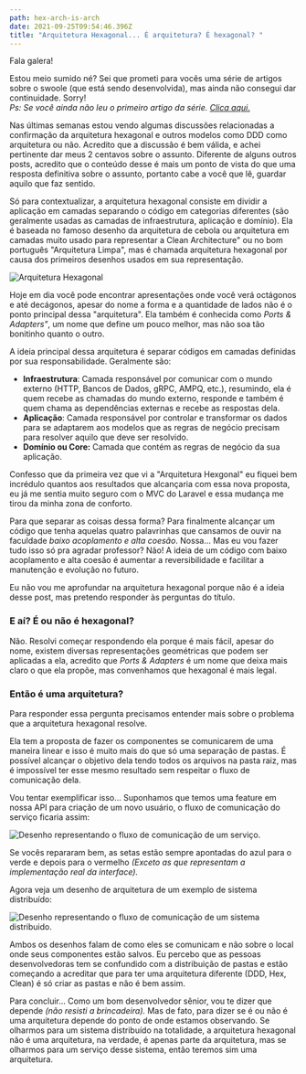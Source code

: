 ```yaml
---
path: hex-arch-is-arch
date: 2021-09-25T09:54:46.396Z
title: "Arquitetura Hexagonal... É arquitetura? É hexagonal? "
---
```

Fala galera! 

Estou meio sumido né? Sei que prometi para vocês uma série de artigos sobre o swoole (que está sendo desenvolvida), mas ainda não consegui dar continuidade. Sorry!\
*Ps: Se você ainda não leu o primeiro artigo da série. [Clica aqui.](https://diegoborgs.com.br/blog/mastering-swoole-php-parte-i-introdu%C3%A7%C3%A3o)*

Nas últimas semanas estou vendo algumas discussões relacionadas a confirmação da arquitetura hexagonal e outros modelos como DDD como arquitetura ou não. Acredito que a discussão é bem válida, e achei pertinente dar meus 2 centavos sobre o assunto. Diferente de alguns outros posts, acredito que o conteúdo desse é mais um ponto de vista do que uma resposta definitiva sobre o assunto, portanto cabe a você que lê, guardar aquilo que faz sentido.

Só para contextualizar, a arquitetura hexagonal consiste em dividir a aplicação em camadas separando o código em categorias diferentes (são geralmente usadas as camadas de infraestrutura, aplicação e domínio). Ela é baseada no famoso desenho da arquitetura de cebola ou arquitetura em camadas muito usado para representar a Clean Architecture" ou no bom português "Arquitetura Limpa", mas é chamada arquitetura hexagonal por causa dos primeiros desenhos usados em sua representação.

![Arquitetura Hexagonal](/assets/slide_37.jpeg "Arquitetura Hexagonal")

Hoje em dia você pode encontrar apresentações onde você verá octágonos e até decágonos, apesar do nome a forma e a quantidade de lados não é o ponto principal dessa "arquitetura". Ela também é conhecida como *Ports & Adapters"*, um nome que define um pouco melhor, mas não soa tão bonitinho quanto o outro. 

A ideia principal dessa arquitetura é separar códigos em camadas definidas por sua responsabilidade. Geralmente são:

* **Infraestrutura**: Camada responsável por comunicar com o mundo externo (HTTP, Bancos de Dados, gRPC, AMPQ, etc.), resumindo, ela é quem recebe as chamadas do mundo externo, responde e também é quem chama as dependências externas e recebe as respostas dela. 
* **Aplicação**: Camada responsável por controlar e transformar os dados para se adaptarem aos modelos que as regras de negócio precisam para resolver aquilo que deve ser resolvido.
* **Domínio ou Core:** Camada que contém as regras de negócio da sua aplicação.

Confesso que da primeira vez que vi a "Arquitetura Hexgonal" eu fiquei bem incrédulo quantos aos resultados que alcançaria com essa nova proposta, eu já me sentia muito seguro com o MVC do Laravel e essa mudança me tirou da minha zona de conforto.

Para que separar as coisas dessa forma? Para finalmente alcançar um código que tenha aquelas quatro palavrinhas que cansamos de ouvir na faculdade *baixo acoplamento e alta coesão*. Nossa... Mas eu vou fazer tudo isso só pra agradar professor? Não! A ideia de um código com baixo acoplamento e alta coesão é aumentar a reversibilidade e facilitar a manutenção e evolução no futuro.

Eu não vou me aprofundar na arquitetura hexagonal porque não é a ideia desse post, mas pretendo responder às perguntas do título.

### E aí? É ou não é hexagonal?

Não. Resolvi começar respondendo ela porque é mais fácil, apesar do nome, existem diversas representações geométricas que podem ser aplicadas a ela, acredito que *Ports & Adapters* é um nome que deixa mais claro o que ela propõe, mas convenhamos que hexagonal é mais legal.

### Então é uma arquitetura?

Para responder essa pergunta precisamos entender mais sobre o problema que a arquitetura hexagonal resolve. 

Ela tem a proposta de fazer os componentes se comunicarem de uma maneira linear e isso é muito mais do que só uma separação de pastas. É possível alcançar o objetivo dela tendo todos os arquivos na pasta raiz, mas é impossível ter esse mesmo resultado sem respeitar o fluxo de comunicação dela.

Vou tentar exemplificar isso... Suponhamos que temos uma feature em nossa API para criação de um novo usuário, o fluxo de comunicação do serviço ficaria assim:

![Desenho representando o fluxo de comunicação de um serviço.](/assets/hex-arch-2x-1-.png "Desenho representando o fluxo de comunicação de um serviço.")

Se vocês repararam bem, as setas estão sempre apontadas do azul para o verde e depois para o vermelho *(Exceto as que representam a implementação real da interface).*

Agora veja um desenho de arquitetura de um exemplo de sistema distribuído:

![Desenho representando o fluxo de comunicação de um sistema distribuido.](/assets/gamefik-architecture-2x.png "Desenho representando o fluxo de comunicação de um sistema distribuido.")

Ambos os desenhos falam de como eles se comunicam e não sobre o local onde seus componentes estão salvos. Eu percebo que as pessoas desenvolvedoras tem se confundido com a distribuição de pastas e estão começando a acreditar que para ter uma arquitetura diferente (DDD, Hex, Clean) é só criar as pastas e não é bem assim.

Para concluir... Como um bom desenvolvedor sênior, vou te dizer que depende *(não resisti a brincadeira).* Mas de fato, para dizer se é ou não é uma arquitetura depende do ponto de onde estamos observando. Se olharmos para um sistema distribuído na totalidade, a arquitetura hexagonal não é uma arquitetura, na verdade, é apenas parte da arquitetura, mas se olharmos para um serviço desse sistema, então teremos sim uma arquitetura.